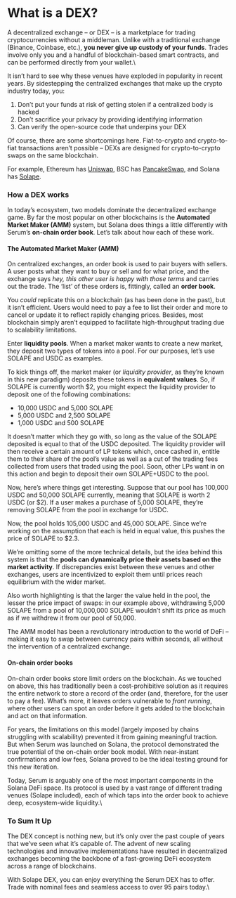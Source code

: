 # What is a DEX?

A decentralized exchange – or DEX – is a marketplace for trading cryptocurrencies without a middleman. Unlike with a traditional exchange (Binance, Coinbase, etc.), **you never give up custody of your funds**. Trades involve only you and a handful of blockchain-based smart contracts, and can be performed directly from your wallet.\


It isn’t hard to see why these venues have exploded in popularity in recent years. By sidestepping the centralized exchanges that make up the crypto industry today, you:

1. Don’t put your funds at risk of getting stolen if a centralized body is hacked
2. Don’t sacrifice your privacy by providing identifying information
3. Can verify the open-source code that underpins your DEX

Of course, there are some shortcomings here. Fiat-to-crypto and crypto-to-fiat transactions aren’t possible – DEXs are designed for crypto-to-crypto swaps on the same blockchain.

For example, Ethereum has [Uniswap](https://uniswap.org/), BSC has [PancakeSwap](https://pancakeswap.finance/), and Solana has [Solape](https://solapeswap.io/#/swap).





### How a DEX works <a href="#_h0z66owijf65" id="_h0z66owijf65"></a>

In today’s ecosystem, two models dominate the decentralized exchange game. By far the most popular on other blockchains is the **Automated Market Maker (AMM)** system, but Solana does things a little differently with Serum’s **on-chain order book**. Let’s talk about how each of these work.

#### The Automated Market Maker (AMM) <a href="#_p117jpfwsq4e" id="_p117jpfwsq4e"></a>

On centralized exchanges, an order book is used to pair buyers with sellers. A user posts what they want to buy or sell and for what price, and the exchange says _hey, this other user is happy with those terms_ and carries out the trade. The ‘list’ of these orders is, fittingly, called an **order book**.

You _could_ replicate this on a blockchain (as has been done in the past), but it isn’t efficient. Users would need to pay a fee to list their order and more to cancel or update it to reflect rapidly changing prices. Besides, most blockchain simply aren’t equipped to facilitate high-throughput trading due to scalability limitations.

Enter **liquidity pools**. When a market maker wants to create a new market, they deposit two types of tokens into a pool. For our purposes, let’s use SOLAPE and USDC as examples.

To kick things off, the market maker (or _liquidity provider_, as they’re known in this new paradigm) deposits these tokens in **equivalent values**. So, if SOLAPE is currently worth $2, you might expect the liquidity provider to deposit one of the following combinations:

* 10,000 USDC and 5,000 SOLAPE
* 5,000 USDC and 2,500 SOLAPE
* 1,000 USDC and 500 SOLAPE

It doesn’t matter which they go with, so long as the value of the SOLAPE deposited is equal to that of the USDC deposited. The liquidity provider will then receive a certain amount of LP tokens which, once cashed in, entitle them to their share of the pool’s value as well as a cut of the trading fees collected from users that traded using the pool. Soon, other LPs want in on this action and begin to deposit their own SOLAPE+USDC to the pool.

Now, here’s where things get interesting. Suppose that our pool has 100,000 USDC and 50,000 SOLAPE currently, meaning that SOLAPE is worth 2 USDC (or $2). If a user makes a purchase of 5,000 SOLAPE, they’re removing SOLAPE from the pool in exchange for USDC.

Now, the pool holds 105,000 USDC and 45,000 SOLAPE. Since we’re working on the assumption that each is held in equal value, this pushes the price of SOLAPE to $2.3.

We’re omitting some of the more technical details, but the idea behind this system is that the **pools can dynamically price their assets based on the market activity**. If discrepancies exist between these venues and other exchanges, users are incentivized to exploit them until prices reach equilibrium with the wider market.

Also worth highlighting is that the larger the value held in the pool, the lesser the price impact of swaps: in our example above, withdrawing 5,000 SOLAPE from a pool of 10,000,000 SOLAPE wouldn’t shift its price as much as if we withdrew it from our pool of 50,000.

The AMM model has been a revolutionary introduction to the world of DeFi – making it easy to swap between currency pairs within seconds, all without the intervention of a centralized exchange.

#### On-chain order books <a href="#_9pnphhabuv1f" id="_9pnphhabuv1f"></a>

On-chain order books store limit orders on the blockchain. As we touched on above, this has traditionally been a cost-prohibitive solution as it requires the entire network to store a record of the order (and, therefore, for the user to pay a fee). What’s more, it leaves orders vulnerable to _front running_, where other users can spot an order before it gets added to the blockchain and act on that information.

For years, the limitations on this model (largely imposed by chains struggling with scalability) prevented it from gaining meaningful traction. But when Serum was launched on Solana, the protocol demonstrated the true potential of the on-chain order book model. With near-instant confirmations and low fees, Solana proved to be the ideal testing ground for this new iteration.

Today, Serum is arguably one of the most important components in the Solana DeFi space. Its protocol is used by a vast range of different trading venues (Solape included), each of which taps into the order book to achieve deep, ecosystem-wide liquidity.\


### To Sum It Up <a href="#_xqilow45nth0" id="_xqilow45nth0"></a>

The DEX concept is nothing new, but it’s only over the past couple of years that we’ve seen what it’s capable of. The advent of new scaling technologies and innovative implementations have resulted in decentralized exchanges becoming the backbone of a fast-growing DeFi ecosystem across a range of blockchains.

With Solape DEX, you can enjoy everything the Serum DEX has to offer. Trade with nominal fees and seamless access to over 95 pairs today.\
